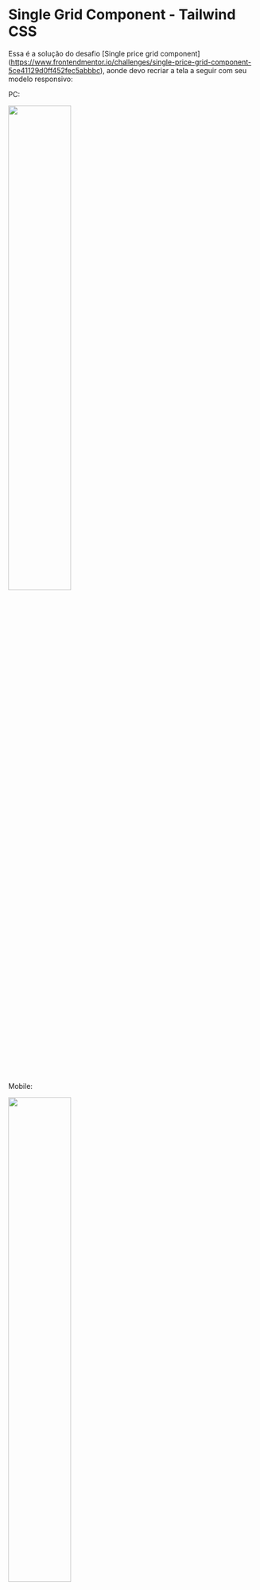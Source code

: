 # Single Grid Component - Tailwind CSS

Essa é a solução do desafio [Single price grid component] (https://www.frontendmentor.io/challenges/single-price-grid-component-5ce41129d0ff452fec5abbbc), aonde devo recriar a tela a seguir com seu modelo responsivo:

PC:

<img src="https://cdn.discordapp.com/attachments/923081570745724982/923081598570725426/desktop-design.jpg" width="50%">

Mobile:

<img src="https://cdn.discordapp.com/attachments/923081570745724982/923081612760068096/mobile-design.jpg" width="50%">

# Ferramentas Utilizadas :

Html5 <img src="https://logodownload.org/wp-content/uploads/2016/10/html5-logo-10.png" width="15">

Css <img src="https://logodownload.org/wp-content/uploads/2017/04/css-3-logo-1.png" width="15">

Visual Studio Code <img src="https://upload.wikimedia.org/wikipedia/commons/thumb/9/9a/Visual_Studio_Code_1.35_icon.svg/1024px-Visual_Studio_Code_1.35_icon.svg.png" width="15">

Tailwind <img src="https://encrypted-tbn0.gstatic.com/images?q=tbn:ANd9GcTeKPw4CK4jcH7udsFHZdiB3iIOuI3fUCsxUZosXy4Y1yd25NA-dzCBPrSDIhg1BwObl3w&usqp=CAU" width="18">


# Resultado : 














